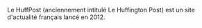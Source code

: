
Le HuffPost (anciennement intitulé Le Huffington Post) est un site d'actualité français lancé en 2012.
